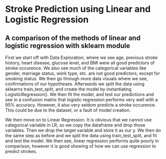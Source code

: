 # Stroke Prediction using Linear and Logistic Regression

## A comparison of the methods of linear and logistic regression with sklearn module
                                        
First we start off with Data Exploration, where we see age, previous stroke history, heart disease, glucose level, and BMI were all good predictors of stroke occurence. We also see much of the categorical variables like gender, marriage status, work type, etc. are not 
good predictors, except for smoking status. We then go through more data visuals where we see, confirmations of our hypotheses. Afterwards we split the data using sklearns train_test_split, and create the model by instantiating LogisticRegression(). We then fit the model,
and test our predictions and see in a confusion matrix that logistic regression performs very well with a 95% accuracy. However, it also very seldom predicts a stroke occurence. This could be due to the dataset, or a fault of model creation. 


We then move on to Linear Regression. It is obvious that we cannot use categorical variable in LR, so we copy the dataframe and drop those variables. Then we drop the target variable and store it as our y. We then do the same step as before and we split the data using train_test_split, and fit and test the model. We then see, linear regression performs quite poorly in comparison, however it is good showing of how we can use regression to predict strokes.
